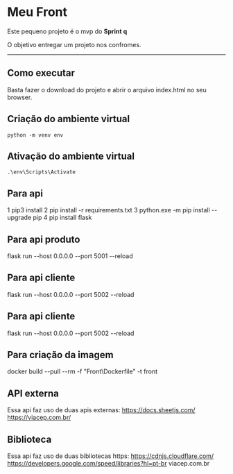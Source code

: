 # Meu Front

Este pequeno projeto é o mvp do **Sprint q** 

O objetivo entregar um projeto nos confromes.

---
## Como executar

Basta fazer o download do projeto e abrir o arquivo index.html no seu browser.

## Criação do ambiente virtual

```
python -m venv env

```

## Ativação do ambiente virtual
```
.\env\Scripts\Activate
```

## Para api

1 pip3 install
2 pip install -r requirements.txt
3 python.exe -m pip install --upgrade pip
4 pip install flask

## Para api produto
flask run --host 0.0.0.0 --port 5001 --reload
## Para api cliente
flask run --host 0.0.0.0 --port 5002 --reload
## Para api cliente
flask run --host 0.0.0.0 --port 5002 --reload

## Para criação da imagem
docker build --pull --rm -f "Front\Dockerfile" -t front

## API externa

Essa api faz uso de duas apis externas:
https://docs.sheetjs.com/
https://viacep.com.br/

## Biblioteca

Essa api faz uso de duas bibliotecas https:
https://cdnjs.cloudflare.com/
https://developers.google.com/speed/libraries?hl=pt-br
viacep.com.br